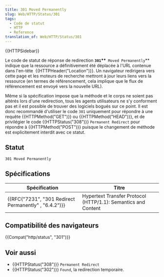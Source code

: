 ```yaml
---
title: 301 Moved Permanently
slug: Web/HTTP/Status/301
tags:
  - Code de statut
  - HTTP
  - Reference
translation_of: Web/HTTP/Status/301
---
```

{{HTTPSidebar}}

Le code de statut de réponse de redirection **`301`\*\***` Moved Permanently`\*\* indique que la ressource a définitivement été déplacée à l'URL contenue dans l'en-tête  {{HTTPHeader("Location")}}. Un navigateur redirigera vers cette page et les moteurs de recherche mettront à jour leurs liens vers la ressource (en termes de référencement, cela implique que le flux de référencement est envoyé vers la nouvelle URL).

Même si la spécification impose que la méthode et le corps ne soient pas altérés lors d'une redirection, tous les agents utilisateurs ne s'y conforment pas et il est possible de trouver des logiciels bogués sur ce point. Il est donc recommandé d'utiliser le code `301` uniquement pour répondre à une requête {{HTTPMethod("GET")}} ou {{HTTPMethod("HEAD")}}, et de privilégier le code {{HTTPStatus("308")}} `Permanent Redirect` pour répondre à {{HTTPMethod("POST")}} puisque le changement de méthode est explicitement interdit avec ce statut.

## Statut

    301 Moved Permanently

## Spécifications

| Spécification                                                            | Titre                                                         |
| ------------------------------------------------------------------------ | ------------------------------------------------------------- |
| {{RFC("7231", "301 Redirect Permanently" , "6.4.2")}} | Hypertext Transfer Protocol (HTTP/1.1): Semantics and Content |

## Compatibilité des navigateurs

{{Compat("http/status", "301")}}

## Voir aussi

- {{HTTPStatus("308")}} `Permanent Redirect`
- {{HTTPStatus("302")}} `Found`, la redirection temporaire.
